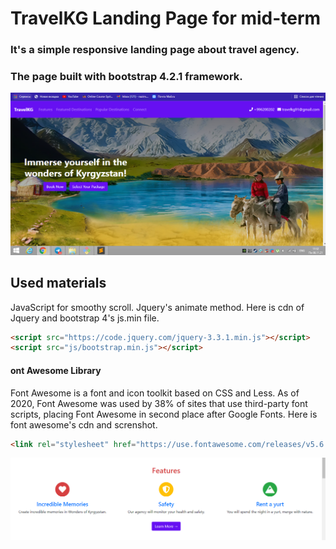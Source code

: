 # TravelKG Landing Page for mid-term

### It's a simple responsive landing page about travel agency.
### The page built with bootstrap 4.2.1 framework.

![alt text](img/page.PNG)

## Used materials
JavaScript for smoothy scroll. Jquery's animate method. Here is cdn of Jquery and bootstrap 4's js.min file.
```html
<script src="https://code.jquery.com/jquery-3.3.1.min.js"></script>
<script src="js/bootstrap.min.js"></script>
```
#### ont Awesome Library
Font Awesome is a font and icon toolkit based on CSS and Less. As of 2020, 
Font Awesome was used by 38% of sites that use third-party font scripts, placing Font Awesome in second place after Google Fonts.
Here is font awesome's cdn and screnshot.
```html
<link rel="stylesheet" href="https://use.fontawesome.com/releases/v5.6.3/css/all.css">
```
![tag](img/fa.PNG)